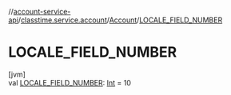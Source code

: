 //[account-service-api](../../../index.md)/[classtime.service.account](../index.md)/[Account](index.md)/[LOCALE_FIELD_NUMBER](-l-o-c-a-l-e_-f-i-e-l-d_-n-u-m-b-e-r.md)

# LOCALE_FIELD_NUMBER

[jvm]\
val [LOCALE_FIELD_NUMBER](-l-o-c-a-l-e_-f-i-e-l-d_-n-u-m-b-e-r.md): [Int](https://kotlinlang.org/api/latest/jvm/stdlib/kotlin/-int/index.html) = 10
